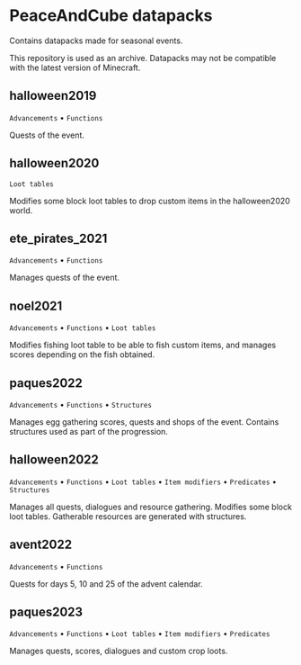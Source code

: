 # PeaceAndCube datapacks
Contains datapacks made for seasonal events.

This repository is used as an archive. Datapacks may not be compatible with the latest version of Minecraft.

## halloween2019
`Advancements` • `Functions`

Quests of the event.

## halloween2020
`Loot tables`

Modifies some block loot tables to drop custom items in the halloween2020 world.

## ete_pirates_2021
`Advancements` • `Functions`

Manages quests of the event.

## noel2021
`Advancements` • `Functions` • `Loot tables`

Modifies fishing loot table to be able to fish custom items, and manages scores depending on the fish obtained.

## paques2022
`Advancements` • `Functions` • `Structures`

Manages egg gathering scores, quests and shops of the event. Contains structures used as part of the progression.

## halloween2022
`Advancements` • `Functions` • `Loot tables` • `Item modifiers` • `Predicates` • `Structures`

Manages all quests, dialogues and resource gathering. Modifies some block loot tables. Gatherable resources are generated with structures.

## avent2022
`Advancements` • `Functions`

Quests for days 5, 10 and 25 of the advent calendar.

## paques2023
`Advancements` • `Functions` • `Loot tables` • `Item modifiers` • `Predicates`

Manages quests, scores, dialogues and custom crop loots.
